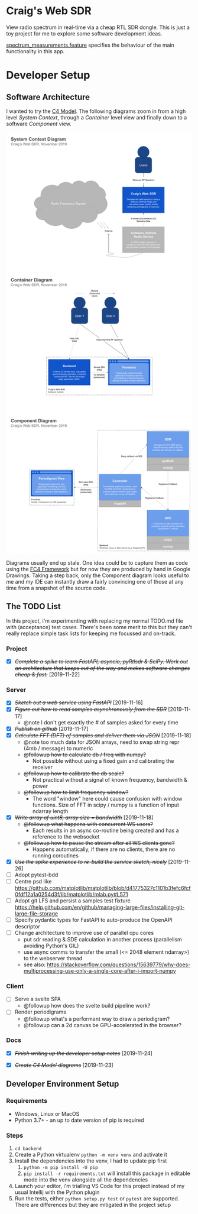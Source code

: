 # Craig's Web SDR

View radio spectrum in real-time via a cheap RTL SDR dongle. This is just
a toy project for me to explore some software development ideas.

[spectrum_measurements.feature](backend/tests/spectrum_measurements.feature) specifies the behaviour of the main functionality in this app.


# Developer Setup


## Software Architecture

I wanted to try the [C4 Model](https://c4model.com/). The following diagrams zoom in from a high level *System Context*, through a *Container* level view and finally down to a software *Component* view.

[![System Context](docs/c4-diagrams/system-context.svg)](https://docs.google.com/drawings/d/1wvggrY-X2u0tnscYpSjtcwoO0D5ficgHmu_-W-CKxaE)
[![Containers](docs/c4-diagrams/containers.svg)](https://docs.google.com/drawings/d/1USTx74Sn3i6TVZlyy26hzhkeudmNLfpeVNOwFR05lqU)
[![Components](docs/c4-diagrams/components.svg)](https://docs.google.com/drawings/d/1stXhaskBHW0WGkbCggHIabUdGVXizONAG1BldyojRpE)

Diagrams usually end up stale. One idea could be to capture them as code using the [FC4 Framework](https://fundingcircle.github.io/fc4-framework/) but for now they are produced by hand in Google Drawings. Taking a step back, only the Component diagram looks useful to me and my IDE can instantly draw a fairly convincing one of those at any time from a snapshot of the source code.


## The TODO List

In this project, i'm experimenting with replacing my normal TODO.md file with (acceptance) test cases. There's been some merit to this but they can't really replace simple task lists for keeping me focussed and on-track.


### Project

* [X] ~~*Complete a spike to learn FastAPI, asyncio, pyRtlsdr & SciPy. Work out an architecture that keeps out of the way and makes software changes cheap & fast.*~~ [2019-11-22]


### Server

* [X] ~~*Sketch out a web service using FastAPI*~~ [2019-11-16]
* [X] ~~*Figure out how to read samples asynchronously from the SDR*~~ [2019-11-17]
  * @note I don't get exactly the # of samples asked for every time
* [X] ~~*Publish on github*~~ [2019-11-17]
* [X] ~~*Calculate FFT (DFT) of samples and deliver them via JSON*~~ [2019-11-18]
  * @note too much data for JSON arrays, need to swap string repr (4mb / message) to numeric
  * ~~@followup how to calculate db / freq with numpy?~~
    * Not possible without using a fixed gain and calibrating the receiver
  * ~~@followup how to calibrate the db scale?~~
    * Not practical without a signal of known frequency, bandwidth & power
  * ~~@followup how to limit frequency window?~~
    * The word "window" here could cause confusion with window functions. Size of FFT in scipy / numpy is a function of input ndarray length
* [X] ~~*Write array of uint8, array size = bandwidth*~~ [2019-11-18]
  * ~~@followup what happens with concurrent WS users?~~
    * Each results in an async co-routine being created and has a reference to the websocket
  * ~~@followup how to pause the stream after all WS clients gone?~~
    * Happens automatically, if there are no clients, there are no running coroutines
* [X] ~~*Use the spike experience to re-build the service sketch, nicely*~~ [2019-11-26]
* [ ] Adopt pytest-bdd
* [ ] Centre psd like https://github.com/matplotlib/matplotlib/blob/d41775327c1101b3fefc6fcf0fdf12a1a0254d3f/lib/matplotlib/mlab.py#L571
* [ ] Adopt git LFS and persist a samples test fixture https://help.github.com/en/github/managing-large-files/installing-git-large-file-storage
* [ ] Specify pydantic types for FastAPI to auto-produce the OpenAPI descriptor
* [ ] Change architecture to improve use of parallel cpu cores
  * put sdr reading & SDE calculation in another process (parallelism avoiding Python's GIL)
  * use async comms to transfer the small (<= 2048 element ndarray>) to the webserver thread
  * see also: https://stackoverflow.com/questions/15639779/why-does-multiprocessing-use-only-a-single-core-after-i-import-numpy



### Client

* [ ] Serve a svelte SPA
  * @followup how does the svelte build pipeline work?
* [ ] Render periodigrams
  * @followup what's a performant way to draw a periodigram?
  * @followup can a 2d canvas be GPU-accelerated in the browser?


### Docs

* [X] ~~*Finish writing up the developer setup notes*~~ [2019-11-24]
* [X] ~~*Create C4 Model diagrams*~~ [2019-11-23]


## Developer Environment Setup


### Requirements

* Windows, Linux or MacOS
* Python 3.7+ - an up to date version of pip is required


### Steps

1. `cd backend`
1. Create a Python virtualenv `python -m venv venv` and activate it
1. Install the dependencies into the venv, I had to update pip first
    1. `python -m pip install -U pip`
    1. `pip install -r requirements.txt` will install this package in editable mode into the venv alongside all the dependencies
1. Launch your editor, i'm trialling VS Code for this project instead of my usual Intellij with the Python plugin
1. Run the tests, either `python setup.py test` or `pytest` are supported. There are differences but they are mitigated in the project setup
